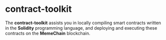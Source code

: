 # contract-toolkit

The **contract-toolkit** assists you in locally compiling smart contracts written in the **Solidity** programming language, and deploying and executing these contracts on the **MemeChain** blockchain.


